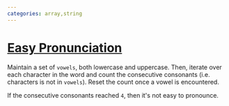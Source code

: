 ```yaml
---
categories: array,string
---
```


# [Easy Pronunciation](https://www.codechef.com/problems/EZSPEAK)

Maintain a set of `vowels`, both lowercase and uppercase. Then, iterate over each character in the word and count the consecutive consonants (i.e. characters is not in `vowels`). Reset the count once a vowel is encountered.

If the consecutive consonants reached `4`, then it's not easy to pronounce.
